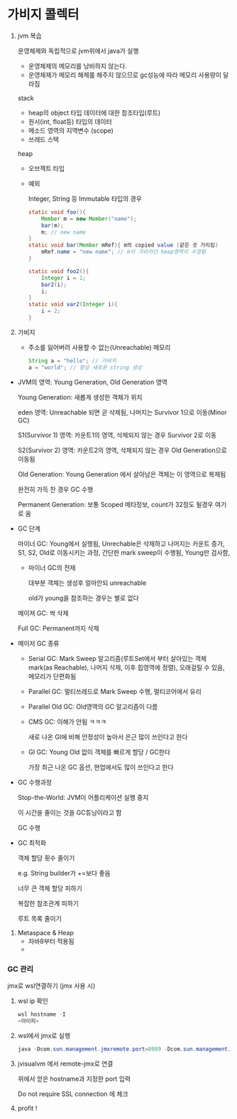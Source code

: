 # 가비지 콜렉터

1. jvm 복습

    운영체제와 독립적으로 jvm위에서 java가 실행

    - 운영체제의 메모리를 낭비하지 않는다.
    - 운영체제가 메모리 해제를 해주지 않으므로 gc성능에 따라 메모리 사용량이 달라짐

    stack

    - heap의 object 타입 데이터에 대한 참조타입(루트)
    - 원시(int, float등) 타입의 데이터
    - 메소드 영역의 지역변수 (scope)
    - 쓰레드 스택

    heap

    - 오브젝트 타입
    - 예외

        Integer, String 등 Immutable 타입의 경우

        ```java
        static void foo(){
        	Member m = new Member("name");
        	bar(m);
        	m; // new name
        }
        static void bar(Member mRef){ m의 copied value (같은 곳 가리킴)
        	mRef.name = "new name"; // m이 가리키던 heap영역이 수정됨
        }
        ```

        ```java
        static void foo2(){
        	Integer i = 1;
        	bar2(i);
        	i;
        }
        static void var2(Integer i){
        	i = 2;
        }
        ```

2. 가비지
    - 주소를 잃어버려 사용할 수 없는(Unreachable) 메모리

        ```java
        String a = "hello"; // 가비지
        a = "world"; // 항상 새로운 string 생성
        ```

- JVM의 영역: Young Generation, Old Generation 영역

    Young Generation: 새롭게 생성한 객체가 위치

    eden 영역: Unreachable 되면 곧 삭제됨, 나머지는 Survivor 1으로 이동(Minor GC)

    S1(Survivor 1) 영역: 카운트1의 영역, 삭제되지 않는 경우 Survivor 2로 이동

    S2(Survivor 2) 영역: 카운트2의 영역, 삭제되지 않는 경우 Old Generation으로 이동됨

    Old Generation: Young Generation 에서 살아남은 객체는 이 영역으로 복제됨

    완전히 가득 찬 경우 GC  수행

    Permanent Generation: 보통 Scoped 메타정보, count가 32정도 될경우 여기로 옴

- GC 단계

    마이너 GC: Young에서 실행됨, Unrechable은 삭제하고 나머지는 카운트 증가, S1, S2, Old로 이동시키는 과정, 간단한 mark sweep이 수행됨, Young만 검사함, 

    - 마이너 GC의 전제

        대부분 객체는 생성후 얼마안되 unreachable

        old가 young을 참조하는 경우는 별로 없다

    메이져 GC: 싹 삭제

    Full GC: Permanent까지 삭제

- 메이저 GC 종류
    - Serial GC: Mark Sweep 알고리즘(루트Set에서 부터 살아있는 객체 mark(as Reachable), 나머지 삭제, 이후 힙영역에 정렬), 오래걸릴 수 있음, 메모리가 단편화됨
    - Parallel GC: 멀티쓰레드로 Mark Sweep 수행, 멀티코어에서 유리
    - Parallel Old GC: Old영역의 GC 알고리즘이 다름
    - CMS GC: 이해가 안됨 ㅋㅋㅋ

        새로 나온 GI에 비해 안정성이 높아서 은근 많이 쓰인다고 한다

    - GI GC: Young Old 없이 객체를 빠르게 할당 / GC한다

        가장 최근 나온 GC 옵션, 현업에서도 많이 쓰인다고 한다

- GC 수행과정

    Stop-the-World: JVM이 어플리케이션 실행 중지

    이 시간을 줄이는 것을 GC튜닝이라고 함

    GC 수행

- GC 최적화

    객체 할당 횟수 줄이기

    e.g. String builder가 +=보다 좋음

    너무 큰 객체 할당 피하기

    복잡한 참조관계 피하기

    루트 목록 줄이기

1. Metaspace & Heap
    - 자바8부터 적용됨
    - 

### GC 관리

jmx로 wsl연결하기 (jmx 사용 시)

1. wsl ip 확인

    ```java
    wsl hostname -I
    <아이피>
    ```

2. wsl에서 jmx로 실행

    ```java
    java -Dcom.sun.management.jmxremote.port=8989 -Dcom.sun.management.jmxremote.ssl=false -Dcom.sun.management.jmxremote.authenticate=false -cp libs/jcommander-1.81.jar:build/libs/hello-1.0-SNAPSHOT.jar Helloworld -p hello
    ```

3. jvisualvm 에서 remote-jmx로 연결

    위에서 얻은 hostname과 지정한 port 입력

    Do not require SSL connection 에 체크

4. profit !